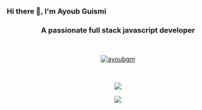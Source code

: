 ### Hi there 👋, I'm Ayoub Guismi</h1>
<h3 align="center">A passionate full stack javascript developer</h3>
<br/>
<p align="center">
   <a href="https://github.com/ryo-ma/github-profile-trophy"><img src="https://github-profile-trophy.vercel.app/?username=ayoubgm&theme=juicyfresh&no-frame=false" alt="ayoubgm" /></a>
</p>
<br/>
<p align="center">
	<img align="center" src="https://github-readme-streak-stats.herokuapp.com/?user=ayoubgm&currStreakNum=2FD3EB&fire=pink&sideLabels=F00&theme=radical" />
</p>
<p align="center">
	<img align="cneter" src="https://github-readme-stats.vercel.app/api?username=ayoubgm&theme=highcontrast" /><br/>
</p>
<br/>
